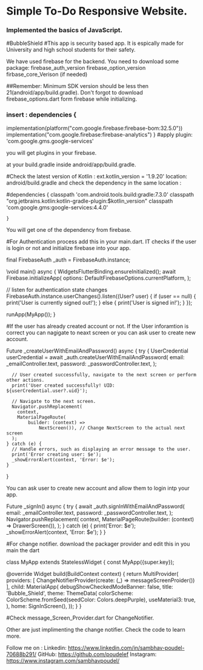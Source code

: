 # Simple To-Do Responsive Website. 

### Implemented the basics of JavaScript.



#B u b b l e S h i e l d 
 
#This app is security based app. It is espically made for University and high school students for their safety.

We have used firebase for the backend. You need to download some package:
firebase_auth_version
firebase_option_version
firbase_core_Verison (if needed)

##Remember: Minimum SDK version should be less then 21(android/app/build.gradle). Don't forgot to download firebase_options.dart form firebase while initializing.

### insert : dependencies {
implementation(platform("com.google.firebase:firebase-bom:32.5.0"))
implementation("com.google.firebase:firebase-analytics")
}
#apply plugin: 'com.google.gms.google-services'

you will get plugins in your firebase.

at your build.gradle inside android/app/build.gradle.

#Check the latest version of Kotlin : ext.kotlin_version = '1.9.20' location: android/build.gradle and check the dependency in the same location :

#dependencies {
classpath 'com.android.tools.build:gradle:7.3.0'
classpath "org.jetbrains.kotlin:kotlin-gradle-plugin:$kotlin_version"
classpath 'com.google.gms:google-services:4.4.0'

    }

You will get one of the dependency from firebase.

#For Authentication process add this in your main.dart. IT checks if the user is login or not and initialize firebase into your app.

final FirebaseAuth \_auth = FirebaseAuth.instance;

\void main() async {
WidgetsFlutterBinding.ensureInitialized();
await Firebase.initializeApp(
options: DefaultFirebaseOptions.currentPlatform,
);

// listen for authentication state changes
FirebaseAuth.instance.userChanges().listen((User? user) {
if (user == null) {
print('User is currently signed out!');
} else {
print('User is signed in!');
}
});

runApp(MyApp());
}

#If the user has already created account or not. If the User inforamtion is correct you can nagigate to neaxt screen or you can ask user to create new account.

Future<void> \_createUserWithEmailAndPassword() async {
try {
UserCredential userCredential =
await \_auth.createUserWithEmailAndPassword(
email: \_emailController.text,
password: \_passwordController.text,
);

      // User created successfully, navigate to the next screen or perform other actions.
      print('User created successfully! UID: ${userCredential.user?.uid}');

      // Navigate to the next screen.
      Navigator.pushReplacement(
        context,
        MaterialPageRoute(
            builder: (context) =>
                NextScreen()), // Change NextScreen to the actual next screen
      );
    } catch (e) {
      // Handle errors, such as displaying an error message to the user.
      print('Error creating user: $e');
      _showErrorAlert(context, 'Error: $e');
    }

}

You can ask user to create new account and allow them to login intp your app.

Future<void> \_signIn() async {
try {
await \_auth.signInWithEmailAndPassword(
email: \_emailController.text,
password: \_passwordController.text,
);
Navigator.pushReplacement(
context,
MaterialPageRoute(builder: (context) => DrawerScreen()),
);
} catch (e) {
print('Error: $e');
\_showErrorAlert(context, 'Error: $e');
}
}

#For change notifier. download the packager provider and edit this in you main the dart

class MyApp extends StatelessWidget {
const MyApp({super.key});

@override
Widget build(BuildContext context) {
return MultiProvider(
providers: [
ChangeNotifierProvider(create: (_) => messageScreenProider())
],
child: MaterialApp(
debugShowCheckedModeBanner: false,
title: 'Bubble_Shield',
theme: ThemeData(
colorScheme: ColorScheme.fromSeed(seedColor: Colors.deepPurple),
useMaterial3: true,
),
home: SignInScreen(),
));
}
}

#Check message_Screen_Provider.dart for ChangeNotifier.

Other are just implimenting the change notifier. Check the code to learn more.

Follow me on : Linkedin: https://www.linkedin.com/in/sambhav-poudel-70688b291/
GitHub: https://github.com/poudelef
Instagram: https://www.instagram.com/sambhavpoudel/

 

